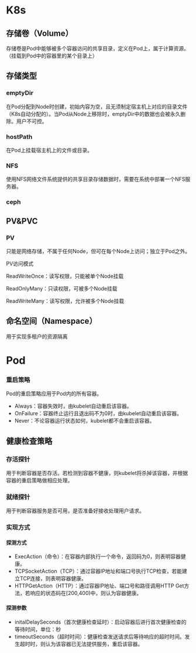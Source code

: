 # K8s

## 存储卷（Volume）

存储卷是Pod中能够被多个容器访问的共享目录，定义在Pod上，属于计算资源。（挂载到Pod中的容器里的某个目录上）

## 存储类型

### emptyDir

在Pod分配到Node时创建，初始内容为空，且无须制定宿主机上对应的目录文件（K8s自动分配的）。当Pod从Node上移除时，emptyDir中的数据也会被永久删除。用户不可控。

### hostPath

在Pod上挂载宿主机上的文件或目录。

### NFS

使用NFS网络文件系统提供的共享目录存储数据时，需要在系统中部署一个NFS服务器。

### ceph



## PV&PVC

### PV

只能是网络存储，不属于任何Node，但可在每个Node上访问；独立于Pod之外。

PV访问模式

ReadWriteOnce：读写权限，只能被单个Node挂载

ReadOnlyMany：只读权限，可被多个Node挂载

ReadWriteMany：读写权限，允许被多个Node挂载

## 命名空间（Namespace）

用于实现多租户的资源隔离



# Pod

### 重启策略

Pod的重启策略应用于Pod内的所有容器。

- Always：容器失效时，由kubelet自动重启该容器。
- OnFailure：容器终止运行且退出码不为0时，由kubelet自动重启该容器。
- Never：不论容器运行状态如何，kubelet都不会重启该容器。

## 健康检查策略

### 存活探针

用于判断容器是否存活。若检测到容器不健康，则kubelet将杀掉该容器，并根据容器的重启策略做相应处理。

### 就绪探针

用于判断容器服务是否可用，是否准备好接收处理用户请求。

### 实现方式

#### 探测方式

- ExecAction（命令）：在容器内部执行一个命令，返回码为0，则表明容器健康。
- TCPSocketAction（TCP）：通过容器IP地址和端口号执行TCP检查，若能建立TCP连接，则表明容器健康。
- HTTPGetAction（HTTP）：通过容器IP地址、端口号和路径调用HTTP Get方法，若响应的状态码在[200,400)中，则认为容器健康。

#### 探测参数

- initalDelaySeconds（首次健康检查延时）：启动容器后进行首次健康检查的等待时间，单位：秒
- timeoutSeconds（超时时间）：健康检查发送请求后等待响应的超时时间。发生超时时，则认为该容器已无法提供服务，重启该容器。









